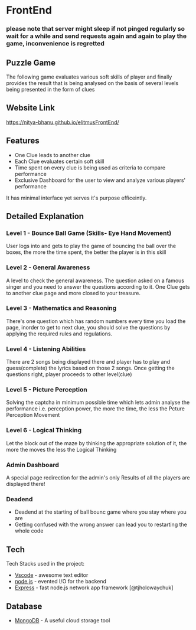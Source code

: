 # FrontEnd
### please note that server might sleep if not pinged regularly so wait for a while and send requests again and again to play the game, inconvenience is regretted
## Puzzle Game
The following game evaluates various soft skills of player and finally provides the result that is being analysed on the basis of several levels being presented in the form of clues


## Website Link
https://nitya-bhanu.github.io/elitmusFrontEnd/

## Features

- One Clue leads to another clue
- Each Clue evaluates certain soft skill
- Time spent on every clue is being used as criteria to compare performance
- Exclusive Dashboard for the user to view and analyze various players' performance

It has minimal interface yet serves it's purpose efficeintly.

## Detailed Explanation
### Level 1 - Bounce Ball Game (Skills- Eye Hand Movement)
User logs into and gets to play the game of bouncing the ball over the boxes, the more the time spent, the better the player is in this skill

### Level 2 - General Awareness
A level to check the general awareness.
The question asked on a famous singer and you need to answer the questions according to it.
One Clue gets to another clue page and more closed to your treasure.

### Level 3 - Mathematics and Reasoning
There's one question which has random numbers every time you load the page,
inorder to get to next clue,  you should solve the questions by applying the required rules and regulations.

### Level 4 - Listening Abilities
There are 2 songs being displayed there and player has to play and guess(complete) the lyrics based on those 2 songs.
Once getting the questions right, player proceeds to other level(clue)

### Level 5 - Picture Perception 
Solving the captcha in minimum possible time which lets admin analyse the performance i.e.
perception power, the more the time, the less the Pcture Perception Movement

### Level 6 - Logical Thinking
Let the block out of the maze by thinking the appropriate solution of it,
the more the moves the less the Logical Thinking

### Admin Dashboard
A special page redirection for the admin's only 
Results of all the players are displayed there!

### Deadend
-   Deadend at the starting of ball bounc game where you stay where you are
-   Getting confused with the wrong answer can lead you to restarting the whole     code

## Tech

Tech Stacks used in the project:
- [Vscode] - awesome text editor
- [node.js] - evented I/O for the backend 
- [Express] - fast node.js network app framework [@tjholowaychuk]

## Database
- [MongoDB] - A useful cloud storage tool


   [node.js]: <http://nodejs.org>
   [express]: <http://expressjs.com>
   [ReactJs]: <https://reactjs.org/>
   [MongoDB]: <https://www.mongodb.com>
   [Vscode]: <https://code.visualstudio.com/>
